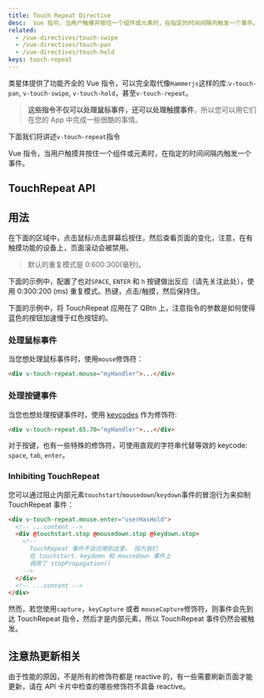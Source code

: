 ```yaml
---
title: Touch Repeat Directive
desc:  Vue 指令，当用户触摸并按住一个组件或元素时，在指定的时间间隔内触发一个事件。
related:
  - /vue-directives/touch-swipe
  - /vue-directives/touch-pan
  - /vue-directives/touch-hold
keys: touch-repeat
---
```


类星体提供了功能齐全的 Vue 指令，可以完全取代像`Hammerjs`这样的库:`v-touch-pan`, `v-touch-swipe`, `v-touch-hold`，甚至`v-touch-repeat`。

> **这些指令不仅可以处理鼠标事件，还可以处理触摸事件**，所以您可以用它们在您的 App 中完成一些很酷的事情。

下面我们将讲述`v-touch-repeat`指令

Vue 指令，当用户触摸并按住一个组件或元素时，在指定的时间间隔内触发一个事件。

## TouchRepeat API

<doc-api file="TouchRepeat" />

## 用法

在下面的区域中，点击鼠标/点击屏幕后按住，然后查看页面的变化，注意，在有触摸功能的设备上，页面滚动会被禁用。

> 默认的重复模式是 0:600:300(毫秒)。

<doc-example title="基础" file="TouchRepeat/Basic" />

下面的示例中，配置了也对`SPACE`, `ENTER` 和 `h` 按键做出反应（请先关注此处），使用 0:300:200 (ms) 重复模式。热键，点击/触摸，然后保持住。

<doc-example title="自定义按键" file="TouchRepeat/Keys" />

下面的示例中，将 TouchRepeat 应用在了 QBtn 上，注意指令的参数是如何使得蓝色的按钮加速慢于红色按钮的。

<doc-example title="在 QBtn 上使用" file="TouchRepeat/Buttons" />

### 处理鼠标事件
当您想处理鼠标事件时，使用`mouse`修饰符：

```html
<div v-touch-repeat.mouse="myHandler">...</div>
```

### 处理按键事件
当您也想处理按键事件时，使用 [keycodes](https://keycode.info/) 作为修饰符:

```html
<div v-touch-repeat.65.70="myHandler">...</div>
```
对于按键，也有一些特殊的修饰符，可使用直观的字符串代替等效的 keycode: `space`, `tab`, `enter`。

### Inhibiting TouchRepeat
您可以通过阻止内部元素`touchstart`/`mousedown`/`keydown`事件的冒泡行为来抑制 TouchRepeat 事件：

```html
<div v-touch-repeat.mouse.enter="userHasHold">
  <!-- ...content -->
  <div @touchstart.stop @mousedown.stop @keydown.stop>
    <!--
      TouchRepeat 事件不会应用到这里， 因为我们
      在 touchstart，keydomn 和 mousedown 事件上
      调用了 stopPropagation()
    -->
  </div>
  <!-- ...content -->
</div>
```
然而，若您使用`capture`，`keyCapture` 或者 `mouseCapture`修饰符，则事件会先到达 TouchRepeat 指令，然后才是内部元素，所以 TouchRepeat 事件仍然会被触发。

## 注意热更新相关
由于性能的原因，不是所有的修饰符都是 reactive 的，有一些需要刷新页面才能更新，请在 API 卡片中检查的哪些修饰符不具备 reactive。
